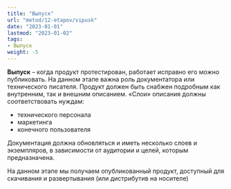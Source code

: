 ```yaml
---
title: "Выпуск"
url: "metod/12-etapov/vipusk"
date: "2023-01-01"
lastmod: "2023-01-02"
tags:
- Выпуск
weight: -5
---
```


**Выпуск** – когда продукт протестирован, работает исправно его можно публиковать. 
На данном этапе важна роль документатора или технического писателя. Продукт должен быть снабжен подробным как внутренним, так и внешним описанием. 
«Слои» описания должны соответствовать нуждам: 
- технического персонала
- маркетинга
- конечного пользователя 

Документация должна обновляться и иметь несколько слоев и экземпляров, в зависимости от аудитории и целей, которым предназначена. 

На данном этапе мы получаем опубликованный продукт, доступный для скачивания и развертывания (или дистрибутив на носителе)
